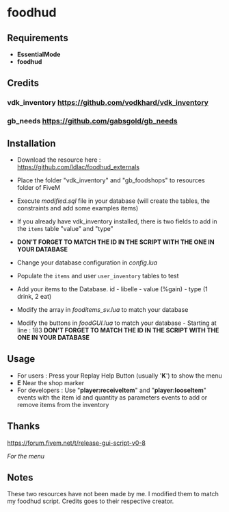# foodhud

## Requirements

- **EssentialMode**
- **foodhud**

## Credits
### vdk_inventory https://github.com/vodkhard/vdk_inventory
### gb_needs https://github.com/gabsgold/gb_needs

## Installation

- Download the resource here : https://github.com/ldlac/foodhud_externals
- Place the folder "vdk_inventory" and "gb_foodshops" to resources folder of FiveM
- Execute _modified.sql_ file in your database (will create the tables, the constraints and add some examples items)
- If you already have vdk_inventory installed, there is two fields to add in the `items` table "value" and "type"
- **DON'T FORGET TO MATCH THE ID IN THE SCRIPT WITH THE ONE IN YOUR DATABASE**
- Change your database configuration in _config.lua_
- Populate the `items` and user `user_inventory` tables to test

- Add your items to the Database. id - libelle - value (%gain) - type (1 drink, 2 eat)
- Modify the array in _fooditems_sv.lua_ to match your database
- Modify the buttons in _foodGUI.lua_ to match your database - Starting at line : 183 **DON'T FORGET TO MATCH THE ID IN THE SCRIPT WITH THE ONE IN YOUR DATABASE**

## Usage

- For users : Press your Replay Help Button (usually '**K**') to show the menu
- **E** Near the shop marker
- For developers : Use "**player:receiveItem**" and "**player:looseItem**" events with the item id and quantity as parameters events to add or remove items from the inventory

## Thanks

https://forum.fivem.net/t/release-gui-script-v0-8

_For the menu_

## Notes

These two resources have not been made by me. I modified them to match my foodhud script.
Credits goes to their respective creator.
